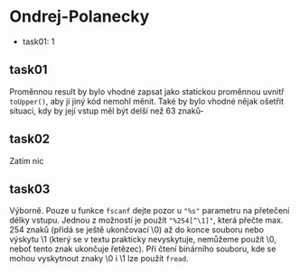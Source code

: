 # Ondrej-Polanecky

- task01: 1

## task01
Proměnnou result by bylo vhodné zapsat jako statickou proměnnou uvnitř `toUpper()`, aby ji jiný kód nemohl měnit. Také by bylo vhodné nějak ošetřit situaci, kdy by její vstup měl být delší než 63 znaků-

## task02
Zatím nic

## task03
Výborně. Pouze u funkce `fscanf` dejte pozor u `"%s"` parametru na přetečení délky vstupu. Jednou z možností je použít `"%254[^\1]"`, která přečte max. 254 znaků (přidá se ještě ukončovací \0) až do konce souboru nebo výskytu \1 (který se v textu prakticky nevyskytuje, nemůžeme použít \0, neboť tento znak ukončuje řetězec). Při čtení binárního souboru, kde se mohou vyskytnout znaky \0 i \1 lze použít `fread`.